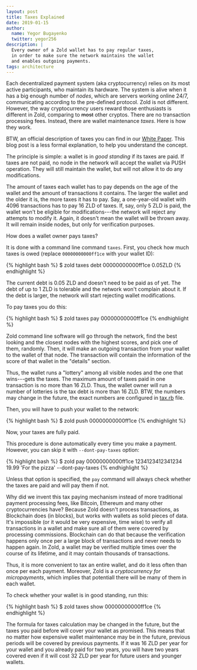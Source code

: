 ```yaml
---
layout: post
title: Taxes Explained
date: 2019-01-15
author:
  name: Yegor Bugayenko
  twitter: yegor256
description: |
  Every owner of a Zold wallet has to pay regular taxes,
  in order to make sure the network maintains the wallet
  and enables outgoing payments.
tags: architecture
---
```


Each decentralized payment system (aka cryptocurrency) relies on
its most active participants, who maintain its hardware. The system is alive
when it has a big enough number of _nodes_, which are servers working online
24/7, communicating according to the pre-defined protocol. Zold is not
different. However, the way cryptocurrency users reward those enthusiasts
is different in Zold, comparing to <del>most</del> other cryptos. There
are no transaction processing fees. Instead, there are wallet maintenance
_taxes_. Here is how they work.

<!--more-->

BTW, an official description of taxes you can find in our
[White Paper](https://papers.zold.io/wp.pdf). This blog post is a less
formal explanation, to help you understand the concept.

The principle is simple: a wallet is in _good standing_ if its taxes
are paid. If taxes are not paid, no node in the network will accept the
wallet via PUSH operation. They will still maintain the wallet, but will
not allow it to do any modifications.

The amount of taxes each wallet has to pay depends on the age of the wallet
and the amount of transactions it contains. The larger the wallet and the
older it is, the more taxes it has to pay. Say, a one-year-old
wallet with 4096 transactions has to pay 16 ZLD of taxes. If, say, only 5 ZLD
is paid, the wallet won't be eligible for modifications---the network
will reject any attempts to modify it. Again, it doesn't mean the wallet
will be thrown away. It will remain inside nodes, but only for verification
purposes.

How does a wallet owner pays taxes?

It is done with a command line command `taxes`. First, you check how much
taxes is owed (replace `00000000000ff1ce` with your wallet ID):

{% highlight bash %}
$ zold taxes debt 00000000000ff1ce
0.05ZLD
{% endhighlight %}

The current debt is 0.05 ZLD and doesn't need to be paid as of yet. The debt
of up to 1 ZLD is tolerable and the network won't complain about it. If the
debt is larger, the network will start rejecting wallet modifications.

To pay taxes you do this:

{% highlight bash %}
$ zold taxes pay 00000000000ff1ce
{% endhighlight %}

Zold command line software will go through the network, find the best looking
and the closest nodes with the highest scores, and pick one of them, randomly.
Then, it will make an outgoing transaction from your wallet to the wallet
of that node. The transaction will contain the information of the score
of that wallet in the "details" section.

Thus, the wallet runs a "lottery" among all visible nodes and the
one that wins---gets the taxes. The maximum amount of taxes paid in one
transaction is no more than 16 ZLD. Thus, the wallet owner will run a number
of lotteries is the tax debt is more than 16 ZLD. BTW, the numbers may
change in the future, the exact numbers are configured in
[tax.rb](https://github.com/zold-io/zold/blob/master/lib/zold/tax.rb) file.

Then, you will have to push your wallet to the network:

{% highlight bash %}
$ zold push 00000000000ff1ce
{% endhighlight %}

Now, your taxes are fully paid.

This procedure is done automatically every time you make a payment. However,
you can skip it with `--dont-pay-taxes` option:

{% highlight bash %}
$ zold pay 00000000000ff1ce 1234123412341234 \
  19.99 'For the pizza' --dont-pay-taxes
{% endhighlight %}

Unless that option is specified, the `pay` command will always check whether
the taxes are paid and will pay them if not.

Why did we invent this tax paying mechanism instead of more traditional payment
processing fees, like Bitcoin, Ethereum and many other cryptocurrencies have?
Because Zold doesn't process transactions, as Blockchain does (in blocks), but
works with wallets as solid pieces of data. It's impossible (or it would be
very expensive, time wise) to verify all transactions in a wallet and make sure
all of them were covered by processing commissions. Blockchain can do that because
the verification happens only once per a large block of transactions and never
needs to happen again. In Zold, a wallet may be verified multiple times over
the course of its lifetime, and it may contain thousands of transactions.

Thus, it is more convenient to tax an entire wallet, and do it less often than
once per each payment. Moreover, Zold is a _cryptocurrency for micropayments_,
which implies that potentiall there will be many of them in each wallet.

To check whether your wallet is in good standing, run this:

{% highlight bash %}
$ zold taxes show 00000000000ff1ce
{% endhighlight %}

The formula for taxes calculation may be changed in the future, but the taxes
you paid before will cover your wallet as promised. This means that no matter
how expensive wallet maintenance may be in the future, previous periods will
be covered by previous payments. If it was 16 ZLD per year for your wallet
and you already paid for two years, you will have two years covered even if
it will cost 32 ZLD per year for future users and younger wallets.
